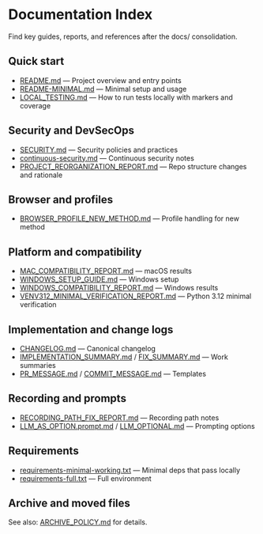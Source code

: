 # Documentation Index

Find key guides, reports, and references after the docs/ consolidation.

## Quick start

- [README.md](../README.md) — Project overview and entry points
- [README-MINIMAL.md](../README-MINIMAL.md) — Minimal setup and usage
- [LOCAL_TESTING.md](./LOCAL_TESTING.md) — How to run tests locally with markers and coverage

## Security and DevSecOps

- [SECURITY.md](./SECURITY.md) — Security policies and practices
- [continuous-security.md](./continuous-security.md) — Continuous security notes
- [PROJECT_REORGANIZATION_REPORT.md](./PROJECT_REORGANIZATION_REPORT.md) — Repo structure changes and rationale

## Browser and profiles

- [BROWSER_PROFILE_NEW_METHOD.md](./BROWSER_PROFILE_NEW_METHOD.md) — Profile handling for new method

## Platform and compatibility

- [MAC_COMPATIBILITY_REPORT.md](./MAC_COMPATIBILITY_REPORT.md) — macOS results
- [WINDOWS_SETUP_GUIDE.md](./WINDOWS_SETUP_GUIDE.md) — Windows setup
- [WINDOWS_COMPATIBILITY_REPORT.md](./WINDOWS_COMPATIBILITY_REPORT.md) — Windows results
- [VENV312_MINIMAL_VERIFICATION_REPORT.md](./VENV312_MINIMAL_VERIFICATION_REPORT.md) — Python 3.12 minimal verification

## Implementation and change logs

- [CHANGELOG.md](./CHANGELOG.md) — Canonical changelog
- [IMPLEMENTATION_SUMMARY.md](./IMPLEMENTATION_SUMMARY.md) / [FIX_SUMMARY.md](./FIX_SUMMARY.md) — Work summaries
- [PR_MESSAGE.md](./PR_MESSAGE.md) / [COMMIT_MESSAGE.md](./COMMIT_MESSAGE.md) — Templates

## Recording and prompts

- [RECORDING_PATH_FIX_REPORT.md](./RECORDING_PATH_FIX_REPORT.md) — Recording path notes
- [LLM_AS_OPTION.prompt.md](./LLM_AS_OPTION.prompt.md) / [LLM_OPTIONAL.md](./LLM_OPTIONAL.md) — Prompting options

## Requirements

- [requirements-minimal-working.txt](./requirements-minimal-working.txt) — Minimal deps that pass locally
- [requirements-full.txt](./requirements-full.txt) — Full environment

## Archive and moved files

See also: [ARCHIVE_POLICY.md](./ARCHIVE_POLICY.md) for details.